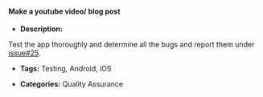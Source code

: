 #### Make a youtube video/ blog post


- **Description:**

Test the app thoroughly and determine all the bugs and report them under [issue#25](https://gitlab.com/aossie/CrowdAlert-Mobile/issues/25).

- **Tags:** Testing, Android, iOS

- **Categories:** Quality Assurance


